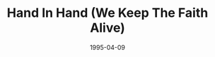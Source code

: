 ---
type: single
title: Hand In Hand (We Keep The Faith Alive)
date: 1995-04-09
img: /images/singles/hand-in-hand.jpg
discs:
  - tracks:
    - Hand In Hand (We Keep The Faith Alive)
    - title: I Need Your Love
      subtitle: Live
    - title: Over And Over Again
      subtitle: Live
    - title: Love Takes Me Higher
      subtitle: Live
---